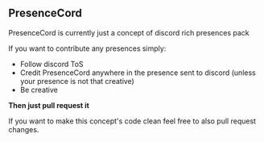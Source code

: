 ## PresenceCord

PresenceCord is currently just a concept of discord rich presences pack

If you want to contribute any presences simply:
* Follow discord ToS
* Credit PresenceCord anywhere in the presence sent to discord (unless your presence is not that creative)
* Be creative

**Then just pull request it**


If you want to make this concept's code clean feel free to also pull request changes.

